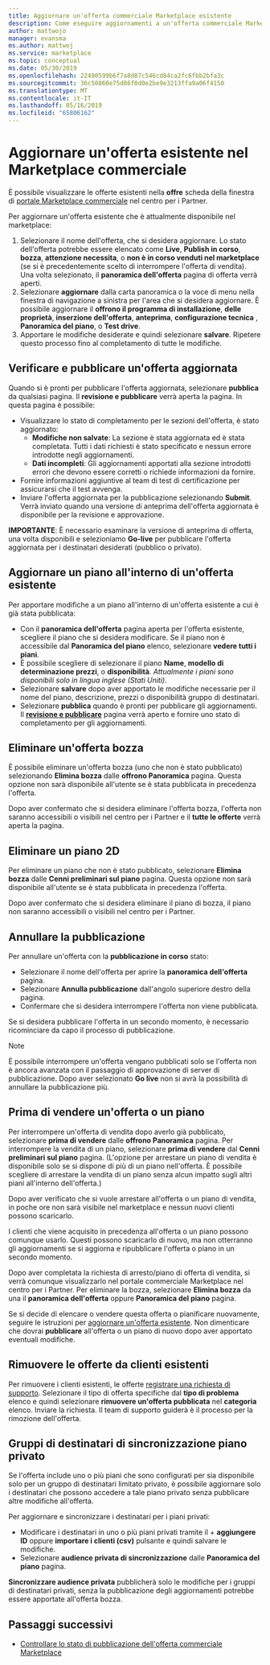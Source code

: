 ```yaml
---
title: Aggiornare un'offerta commerciale Marketplace esistente
description: Come eseguire aggiornamenti a un'offerta commerciale Marketplace esistente, tra cui la modifica, eliminazione di una bozza, l'annullamento di una richiesta di pubblicazione, arrestare vendere un'offerta o un piano, la sincronizzazione e destinatari privati.
author: mattwojo
manager: evansma
ms.author: mattwoj
ms.service: marketplace
ms.topic: conceptual
ms.date: 05/30/2019
ms.openlocfilehash: 22490599b6f7a8d87c546cd84ca2fc6fbb2bfa3c
ms.sourcegitcommit: 36c50860e75d86f0d0e2be9e3213ffa9a06f4150
ms.translationtype: MT
ms.contentlocale: it-IT
ms.lasthandoff: 05/16/2019
ms.locfileid: "65806162"
---
```

# <a name="update-an-existing-offer-in-the-commercial-marketplace"></a>Aggiornare un'offerta esistente nel Marketplace commerciale

È possibile visualizzare le offerte esistenti nella **offre** scheda della finestra di [portale Marketplace commerciale](https://partner.microsoft.com/dashboard/commercial-marketplace/offers) nel centro per i Partner.

Per aggiornare un'offerta esistente che è attualmente disponibile nel marketplace: 

1. Selezionare il nome dell'offerta, che si desidera aggiornare. Lo stato dell'offerta potrebbe essere elencato come **Live**, **Publish in corso**, **bozza**, **attenzione necessita**, o **non è in corso venduti nel marketplace** (se si è precedentemente scelto di interrompere l'offerta di vendita). Una volta selezionato, il **panoramica dell'offerta** pagina di offerta verrà aperti.
2. Selezionare **aggiornare** dalla carta panoramica o la voce di menu nella finestra di navigazione a sinistra per l'area che si desidera aggiornare. È possibile aggiornare il **offrono il programma di installazione**, **delle proprietà**, **inserzione dell'offerta**, **anteprima**, **configurazione tecnica** , **Panoramica del piano**, o **Test drive**. 
3. Apportare le modifiche desiderate e quindi selezionare **salvare**. Ripetere questo processo fino al completamento di tutte le modifiche.

## <a name="review-and-publish-an-updated-offer"></a>Verificare e pubblicare un'offerta aggiornata

Quando si è pronti per pubblicare l'offerta aggiornata, selezionare **pubblica** da qualsiasi pagina. Il **revisione e pubblicare** verrà aperta la pagina. In questa pagina è possibile:


- Visualizzare lo stato di completamento per le sezioni dell'offerta, è stato aggiornato: 
    - **Modifiche non salvate**: La sezione è stata aggiornata ed è stata completata. Tutti i dati richiesti è stato specificato e nessun errore introdotte negli aggiornamenti.
    - **Dati incompleti**: Gli aggiornamenti apportati alla sezione introdotti errori che devono essere corretti o richiede informazioni da fornire.
- Fornire informazioni aggiuntive al team di test di certificazione per assicurarsi che il test avvenga.
- Inviare l'offerta aggiornata per la pubblicazione selezionando **Submit**.  Verrà inviato quando una versione di anteprima dell'offerta aggiornata è disponibile per la revisione e approvazione.

**IMPORTANTE**: È necessario esaminare la versione di anteprima di offerta, una volta disponibili e selezioniamo **Go-live** per pubblicare l'offerta aggiornata per i destinatari desiderati (pubblico o privato).

## <a name="update-a-plan-within-an-existing-offer"></a>Aggiornare un piano all'interno di un'offerta esistente

Per apportare modifiche a un piano all'interno di un'offerta esistente a cui è già stata pubblicata:

- Con il **panoramica dell'offerta** pagina aperta per l'offerta esistente, scegliere il piano che si desidera modificare. Se il piano non è accessibile dal **Panoramica del piano** elenco, selezionare **vedere tutti i piani**.
- È possibile scegliere di selezionare il piano **Name**, **modello di determinazione prezzi**, o **disponibilità**. *Attualmente i piani sono disponibili solo in lingua inglese (Stati Uniti)*.
- Selezionare **salvare** dopo aver apportato le modifiche necessarie per il nome del piano, descrizione, prezzi o disponibilità gruppo di destinatari. 
- Selezionare **pubblica** quando è pronti per pubblicare gli aggiornamenti. Il **[revisione e pubblicare](#review-and-publish-an-updated-offer)** pagina verrà aperto e fornire uno stato di completamento per gli aggiornamenti. 

## <a name="delete-a-draft-offer"></a>Eliminare un'offerta bozza

È possibile eliminare un'offerta bozza (uno che non è stato pubblicato) selezionando **Elimina bozza** dalle **offrono Panoramica** pagina. Questa opzione non sarà disponibile all'utente se è stata pubblicata in precedenza l'offerta.

Dopo aver confermato che si desidera eliminare l'offerta bozza, l'offerta non saranno accessibili o visibili nel centro per i Partner e il **tutte le offerte** verrà aperta la pagina.

## <a name="delete-a-draft-plan"></a>Eliminare un piano 2D

Per eliminare un piano che non è stato pubblicato, selezionare **Elimina bozza** dalle **Cenni preliminari sul piano** pagina. Questa opzione non sarà disponibile all'utente se è stata pubblicata in precedenza l'offerta.

Dopo aver confermato che si desidera eliminare il piano di bozza, il piano non saranno accessibili o visibili nel centro per i Partner.

## <a name="cancel-publishing"></a>Annullare la pubblicazione

Per annullare un'offerta con la **pubblicazione in corso** stato:

- Selezionare il nome dell'offerta per aprire la **panoramica dell'offerta** pagina. 
- Selezionare **Annulla pubblicazione** dall'angolo superiore destro della pagina.
- Confermare che si desidera interrompere l'offerta non viene pubblicata. 

Se si desidera pubblicare l'offerta in un secondo momento, è necessario ricominciare da capo il processo di pubblicazione.

> [!NOTE]
> È possibile interrompere un'offerta vengano pubblicati solo se l'offerta non è ancora avanzata con il passaggio di approvazione di server di pubblicazione. Dopo aver selezionato **Go live** non si avrà la possibilità di annullare la pubblicazione più.

## <a name="stop-selling-an-offer-or-plan"></a>Prima di vendere un'offerta o un piano

Per interrompere un'offerta di vendita dopo averlo già pubblicato, selezionare **prima di vendere** dalle **offrono Panoramica** pagina. Per interrompere la vendita di un piano, selezionare **prima di vendere** dal **Cenni preliminari sul piano** pagina. (L'opzione per arrestare un piano di vendita è disponibile solo se si dispone di più di un piano nell'offerta. È possibile scegliere di arrestare la vendita di un piano senza alcun impatto sugli altri piani all'interno dell'offerta.)

Dopo aver verificato che si vuole arrestare all'offerta o un piano di vendita, in poche ore non sarà visibile nel marketplace e nessun nuovi clienti possono scaricarlo. 

I clienti che viene acquisito in precedenza all'offerta o un piano possono comunque usarlo. Questi possono scaricarlo di nuovo, ma non otterranno gli aggiornamenti se si aggiorna e ripubblicare l'offerta o piano in un secondo momento. 

Dopo aver completata la richiesta di arresto/piano di offerta di vendita, si verrà comunque visualizzarlo nel portale commerciale Marketplace nel centro per i Partner. Per eliminare la bozza, selezionare **Elimina bozza** da una il **panoramica dell'offerta** oppure **Panoramica del piano** pagina. 

Se si decide di elencare o vendere questa offerta o pianificare nuovamente, seguire le istruzioni per [aggiornare un'offerta esistente](#update-an-existing-offer-in-the-commercial-marketplace). Non dimenticare che dovrai **pubblicare** all'offerta o un piano di nuovo dopo aver apportato eventuali modifiche.

## <a name="remove-offers-from-existing-customers"></a>Rimuovere le offerte da clienti esistenti

Per rimuovere i clienti esistenti, le offerte [registrare una richiesta di supporto](https://support.microsoft.com/supportforbusiness/productselection?sapId=48734891-ee9a-5d77-bf29-82bf8d8111ff). Selezionare il tipo di offerta specifiche dal **tipo di problema** elenco e quindi selezionare **rimuovere un'offerta pubblicata** nel **categoria** elenco. Inviare la richiesta. Il team di supporto guiderà è il processo per la rimozione dell'offerta.

## <a name="sync-private-plan-audiences"></a>Gruppi di destinatari di sincronizzazione piano privato

Se l'offerta include uno o più piani che sono configurati per sia disponibile solo per un gruppo di destinatari limitato privato, è possibile aggiornare solo i destinatari che possono accedere a tale piano privato senza pubblicare altre modifiche all'offerta. 

Per aggiornare e sincronizzare i destinatari per i piani privati:

- Modificare i destinatari in uno o più piani privati tramite il + **aggiungere ID** oppure **importare i clienti (csv)** pulsante e quindi salvare le modifiche.
- Selezionare **audience privata di sincronizzazione** dalle **Panoramica del piano** pagina.

**Sincronizzare audience privata** pubblicherà solo le modifiche per i gruppi di destinatari privati, senza la pubblicazione degli aggiornamenti potrebbe essere apportate all'offerta bozza.

## <a name="next-steps"></a>Passaggi successivi

- [Controllare lo stato di pubblicazione dell'offerta commerciale Marketplace](./publishing-status.md)
